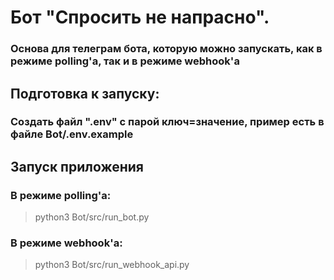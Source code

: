 # Бот "Спросить не напрасно". 
### Основа для телеграм бота, которую можно запускать, как в режиме polling'а, так и в режиме webhook'а

## Подготовка к запуску:
### Создать файл ".env" с парой ключ=значение, пример есть в файле Bot/.env.example
## Запуск приложения
### В режиме polling'а:
> python3 Bot/src/run_bot.py

### В режиме webhook'а:
> python3 Bot/src/run_webhook_api.py
